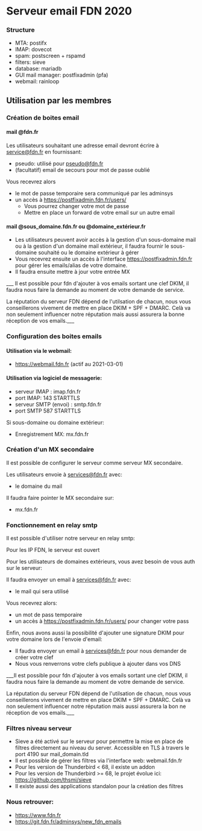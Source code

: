 # Serveur email FDN 2020

### Structure
* MTA: postifx
* IMAP: dovecot
* spam: postscreen + rspamd
* filters: sieve
* database: mariadb
* GUI mail manager: postfixadmin (pfa)
* webmail: rainloop

## **Utilisation par les membres**

### Création de boites email

#### mail @fdn.fr

Les utilisateurs souhaitant une adresse email devront écrire à service@fdn.fr en fournissant:

* pseudo: utilisé pour pseudo@fdn.fr
* (facultatif) email de secours pour mot de passe oublié

Vous recevrez alors
* le mot de passe temporaire sera communiqué par les adminsys
* un accès à https://postfixadmin.fdn.fr/users/
  * Vous pourrez changer votre mot de passe
  * Mettre en place un forward de votre email sur un autre email

#### mail @sous_domaine.fdn.fr ou @domaine_extérieur.fr

* Les utilisateurs peuvent avoir accès à la gestion d'un sous-domaine mail ou à la gestion d'un domaine mail extérieur, il faudra fournir le sous-domaine souhaité ou le domaine extérieur à gérer
* Vous recevrez ensuite un accès à l'interface https://postfixadmin.fdn.fr pour gérer les emails/alias de votre domaine.
* Il faudra ensuite mettre à jour votre entrée MX

___ Il est possible pour fdn d'ajouter à vos emails sortant une clef DKIM, il faudra nous faire la demande au moment de votre demande de service.

La réputation du serveur FDN dépend de l'utilsation de chacun, nous vous conseillerons vivement de mettre en place DKIM + SPF + DMARC. Celà va non seulement influencer notre réputation mais aussi assurera la bonne réception de vos emails.___

### Configuration des boites emails

#### Utilisation via le webmail:

* https://webmail.fdn.fr (actif au 2021-03-01)

#### Utilisation via logiciel de messagerie:

* serveur IMAP : imap.fdn.fr
* port IMAP: 143 STARTTLS
* serveur SMTP (envoi) : smtp.fdn.fr
* port SMTP 587 STARTTLS

Si sous-domaine ou domaine extérieur:
* Enregistrement MX: mx.fdn.fr

### Création d'un MX secondaire

Il est possible de configurer le serveur comme serveur MX secondaire.

Les utilisateurs envoie à services@fdn.fr avec:
* le domaine du mail

Il faudra faire pointer le MX secondaire sur:
* mx.fdn.fr

### Fonctionnement en relay smtp

Il est possible d'utiliser notre serveur en relay smtp:

Pour les IP FDN, le serveur est ouvert

Pour les utilisateurs de domaines extérieurs, vous avez besoin de vous auth sur le serveur:

Il faudra envoyer un email à services@fdn.fr avec:
* le mail qui sera utilisé

Vous recevrez alors:
* un mot de pass temporaire
* un accès à https://postfixadmin.fdn.fr/users/ pour changer votre pass

Enfin, nous avons aussi la possibilité d'ajouter une signature DKIM pour votre domaine lors de l'envoie d'email:

* Il faudra envoyer un email à services@fdn.fr pour nous demander de créer votre clef
* Nous vous renverrons votre clefs publique à ajouter dans vos DNS

___Il est possible pour fdn d'ajouter à vos emails sortant une clef DKIM, il faudra nous faire la demande au moment de votre demande de service.

La réputation du serveur FDN dépend de l'utilsation de chacun, nous vous conseillerons vivement de mettre en place DKIM + SPF + DMARC. Celà va non seulement influencer notre réputation mais aussi assurera la bon
ne réception de vos emails.___

### Filtres niveau serveur

* Sieve a été activé sur le serveur pour permettre la mise en place de filtres directement au niveau du server. Accessible en TLS à travers le port 4190 sur mail_domain.tld
* Il est possible de gérer les filtres via l'interface web: webmail.fdn.fr
* Pour les version de Thunderbird < 68, il existe un addon
* Pour les version de Thunderbird >= 68, le projet évolue ici: https://github.com/thsmi/sieve
* Il existe aussi des applications standalon pour la création des filtres

### Nous retrouver:

* https://www.fdn.fr
* https://git.fdn.fr/adminsys/new_fdn_emails
